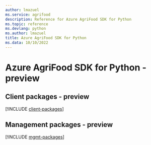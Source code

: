 ```yaml
---
author: lmazuel
ms.service: agrifood
description: Reference for Azure AgriFood SDK for Python
ms.topic: reference
ms.devlang: python
ms.author: lmazuel
title: Azure AgriFood SDK for Python
ms.data: 10/10/2022
---
```

# Azure AgriFood SDK for Python - preview

## Client packages - preview
[!INCLUDE [client-packages](agrifood-client-index.md)]
## Management packages - preview
[!INCLUDE [mgmt-packages](agrifood-mgmt-index.md)]